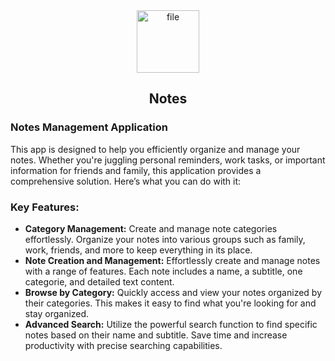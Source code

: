 <div align="center">
  <img src="https://github.com/user-attachments/assets/1778fe8b-e3c0-46ec-b688-e17e41648be5" alt="file" width="100" height="100" />
  <h2>Notes</h2>
</div>

<div>
  <h3>Notes Management Application</h3>
  This app is designed to help you efficiently organize and manage your notes. Whether you're juggling personal reminders, work tasks, or important information for friends and family, this application provides a      comprehensive solution. Here’s what you can do with it:
</div>

<div>
  <h3>Key Features:</h3>
  <ul>
  <li><strong>Category Management:</strong> Create and manage note categories effortlessly. Organize your notes into various groups such as family, work, friends, and more to keep everything in its place.</li>
  <li><strong>Note Creation and Management:</strong> Effortlessly create and manage notes with a range of features. Each note includes a name, a subtitle, one categorie, and detailed text content.</li>
  <li><strong>Browse by Category:</strong> Quickly access and view your notes organized by their categories. This makes it easy to find what you're looking for and stay organized.</li>
  <li><strong>Advanced Search:</strong> Utilize the powerful search function to find specific notes based on their name and subtitle. Save time and increase productivity with precise searching capabilities.</li>
</ul>
</div>


